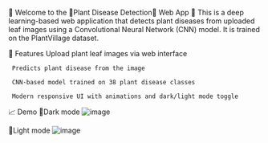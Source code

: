 🌿 Welcome to the 🌱Plant Disease Detection🌱 Web App 🌿
This is a deep learning-based web application that detects plant diseases from uploaded leaf images using a Convolutional Neural Network (CNN) model. It is trained on the PlantVillage dataset.

🤖 Features
     Upload plant leaf images via web interface
     
     Predicts plant disease from the image
     
     CNN-based model trained on 38 plant disease classes
     
     Modern responsive UI with animations and dark/light mode toggle

📈 Demo
🚀Dark mode
![image](https://github.com/user-attachments/assets/d123c415-ff46-4c02-992d-5cd3f5c459e8)

🚀Light mode
![image](https://github.com/user-attachments/assets/828de6ca-5654-4acd-bd13-27c428650b8c)





